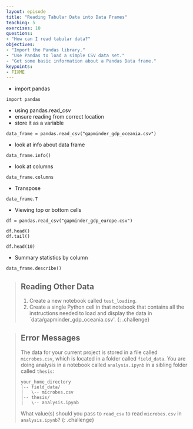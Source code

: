 ```yaml
---
layout: episode
title: "Reading Tabular Data into Data Frames"
teaching: 5
exercises: 10
questions:
- "How can I read tabular data?"
objectives:
- "Import the Pandas library."
- "Use Pandas to load a simple CSV data set."
- "Get some basic information about a Pandas Data frame."
keypoints:
- FIXME
---
```

- import pandas

~~~
import pandas
~~~

- using pandas.read_csv
- ensure reading from correct location
- store it as a variable

~~~
data_frame = pandas.read_csv("gapminder_gdp_oceania.csv")
~~~

- look at info about data frame

~~~
data_frame.info()
~~~

- look at columns

~~~
data_frame.columns
~~~

- Transpose

~~~
data_frame.T
~~~

- Viewing top or bottom cells

~~~
df = pandas.read_csv("gapminder_gdp_europe.csv")

df.head()
df.tail()

df.head(10)
~~~

- Summary statistics by column

~~~
data_frame.describe()
~~~


> ## Reading Other Data
> 
> 1.  Create a new notebook called `test_loading`.
> 2.  Create a single Python cell in that notebook that contains
>     all the instructions needed to load and display the data in
>     `data/gapminder_gdp_oceania.csv'.
{: .challenge}

> ## Error Messages
> 
> The data for your current project is stored in a file called `microbes.csv`,
> which is located in a folder called `field_data`.
> You are doing analysis in a notebook called `analysis.ipynb`
> in a sibling folder called `thesis`:
> 
> ~~~
> your_home_directory
> |-- field_data/
> |   \-- microbes.csv
> |-- thesis/
> |   \-- analysis.ipynb
> ~~~
> 
> What value(s) should you pass to `read_csv` to read `microbes.csv` in `analysis.ipynb`?
{: .challenge}
